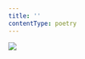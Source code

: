```yaml
---
title: ''
contentType: poetry
---
```


<section>

![](../Images/OBALKA01-0004621434.jpg)

</section>
